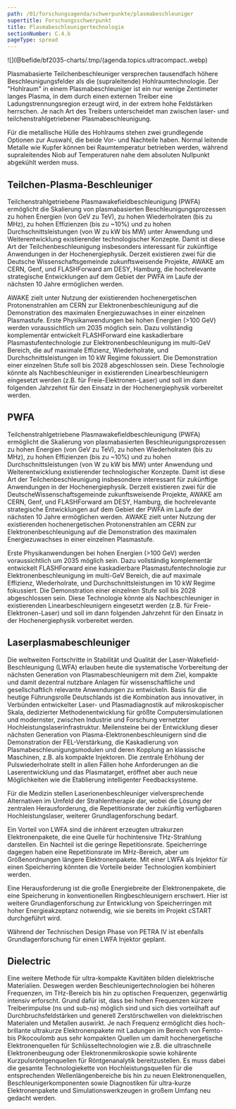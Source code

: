 ```yaml
---
path: /01/forschungsagenda/schwerpunkte/plasmabeschleuniger
supertitle: Forschungsschwerpunkt
title: Plasmabeschleunigertechnologie
sectionNumber: C.4.b
pageType: spread
---
```


<div class="spread--left spread-area--research-agenda-topic">

![](@befide/bf2035-charts/.tmp/(agenda.topics.ultracompact..webp)

</div>

<div class="spread--left spread-area--intro">

Plasmabasierte Teilchenbeschleuniger versprechen tausendfach höhere Beschleunigungsfelder als die (supraleitende) Hohlraumtechnologie. Der "Hohlraum" in einem Plasmabeschleuniger ist ein nur wenige Zentimeter langes Plasma, in dem durch einen externen Treiber eine Ladungstrennungsregion erzeugt wird, in der extrem hohe Feldstärken herrschen. Je nach Art des Treibers unterscheidet man zwischen laser- und teilchenstrahlgetriebener Plasmabeschleunigung.

</div>

<div class="spread--left spread-area--c-3">

Für die metallische Hülle des Hohlraums stehen zwei grundlegende Optionen zur Auswahl, die beide Vor- und Nachteile haben. Normal leitende Metalle wie Kupfer können bei Raumtemperatur betrieben werden, während supraleitendes Niob auf Temperaturen nahe dem absoluten Nullpunkt abgekühlt werden muss.

</div>

<div class="spread--right spread-area--c-1">

## Teilchen-Plasma-Beschleuniger

Teilchenstrahlgetriebene Plasmawakefieldbeschleunigung (PWFA) ermöglicht die Skalierung von plasmabasierten Beschleunigungsprozessen zu hohen Energien (von GeV zu TeV), zu hohen Wiederholraten (bis zu MHz), zu hohen Effizienzen (bis zu ~10\%) und zu hohen Durchschnittsleistungen (von W zu kW bis MW) unter Anwendung und Weiterentwicklung existierender technologischer Konzepte. Damit ist diese Art der Teilchenbeschleunigung insbesonders interessant für zukünftige Anwendungen in der Hochenergiephysik. Derzeit existieren zwei für die Deutsche Wissenschaftsgemeinde zukunftsweisende Projekte, AWAKE am CERN, Genf, und FLASHForward am DESY, Hamburg, die hochrelevante strategische Entwicklungen auf dem Gebiet der PWFA im Laufe der nächsten 10 Jahre ermöglichen werden.

AWAKE zielt unter Nutzung der existierenden hochenergetischen Protonenstrahlen am CERN zur Elektronenbeschleunigung auf die Demonstration des maximalen Energiezuwachses in einer einzelnen Plasmastufe. Erste Physikanwendungen bei hohen Energien (>100 GeV) werden voraussichtlich um 2035 möglich sein. Dazu vollständig komplementär entwickelt FLASHForward
eine kaskadierbare Plasmastufentechnologie zur Elektronenbeschleunigung im multi-GeV Bereich, die auf maximale Effizienz, Wiederholrate, und Durchschnittsleistungen im 10 kW Regime fokussiert. Die Demonstration einer einzelnen Stufe soll bis 2028 abgeschlossen sein. Diese Technologie könnte als Nachbeschleuniger in existierenden Linearbeschleunigern eingesetzt werden (z.B. für Freie-Elektronen-Laser) und soll im dann folgenden Jahrzehnt für den
Einsatz in der Hochenergiephysik vorbereitet werden.

</div>

<div class="spread--right spread-area--c-1 .hidden">

## PWFA

Teilchenstrahlgetriebene Plasmawakefieldbeschleunigung (PWFA) ermöglicht die Skalierung von plasmabasierten Beschleunigungsprozessen zu hohen Energien (von GeV zu TeV), zu hohen Wiederholraten (bis zu MHz), zu hohen Effizienzen (bis zu ~10\%) und zu hohen Durchschnittsleistungen (von W zu kW bis MW) unter Anwendung und Weiterentwicklung existierender technologischer Konzepte. Damit ist diese Art der Teilchenbeschleunigung insbesondere interessant für zukünftige Anwendungen in der Hochenergiephysik. Derzeit existieren zwei für die DeutscheWissenschaftsgemeinde zukunftsweisende Projekte, AWAKE am CERN, Genf, und FLASHForward am DESY, Hamburg, die hochrelevante strategische Entwicklungen auf dem Gebiet der PWFA im Laufe der nächsten 10 Jahre ermöglichen werden. AWAKE zielt unter Nutzung der existierenden hochenergetischen Protonenstrahlen am CERN zur Elektronenbeschleunigung auf die Demonstration des maximalen Energiezuwachses in einer einzelnen Plasmastufe.

Erste Physikanwendungen bei hohen Energien (>100 GeV) werden voraussichtlich um 2035 möglich sein. Dazu vollständig komplementär entwickelt FLASHForward eine kaskadierbare Plasmastufentechnologie zur Elektronenbeschleunigung im multi-GeV Bereich, die auf maximale Effizienz, Wiederholrate, und Durchschnittsleistungen im 10 kW Regime fokussiert.
Die Demonstration einer einzelnen Stufe soll bis 2028 abgeschlossen sein. Diese Technologie könnte als Nachbeschleuniger in existierenden Linearbeschleunigern eingesetzt werden (z.B. für Freie-Elektronen-Laser) und soll im dann folgenden Jahrzehnt für den Einsatz in der Hochenergiephysik vorbereitet werden.

</div>

<div class="spread--right spread-area--c-2">

## Laserplasmabeschleuniger

Die weltweiten Fortschritte in Stabilität und Qualität der Laser-Wakefield-Beschleunigung (LWFA) erlauben heute die systematische Vorbereitung der nächsten Generation von Plasmabeschleunigern mit dem Ziel, kompakte und damit dezentral nutzbare Anlagen für wissenschaftliche und gesellschaftlich relevante Anwendungen zu entwickeln. Basis für die heutige Führungsrolle Deutschlands ist die Kombination aus innovativer, in Verbünden entwickelter Laser- und Plasmadiagnostik auf mikroskopischer Skala, dedizierter Methodenentwicklung für größte Computersimulationen und modernster, zwischen Industrie und Forschung vernetzter Hochleistungslaserinfrastruktur. Meilensteine bei der Entwicklung dieser nächsten Generation von Plasma-Elektronenbeschleunigern sind die Demonstration der FEL-Verstärkung, die Kaskadierung von Plasmabeschleunigungsmodulen und deren Kopplung an klassische Maschinen, z.B. als kompakte Injektoren. Die zentrale Erhöhung der Pulswiederholrate stellt in allen Fällen hohe Anforderungen an die Laserentwicklung und das Plasmatarget, eröffnet aber auch neue Möglichkeiten wie die Etablierung intelligenter Feedbacksysteme.

Für die Medizin stellen Laserionenbeschleuniger vielversprechende Alternativen im Umfeld der Strahlentherapie dar, wobei die Lösung der zentralen Herausforderung, die Repetitionsrate der zukünftig verfügbaren Hochleistungslaser, weiterer Grundlagenforschung bedarf.

Ein Vorteil von LWFA sind die inhärent erzeugten ultrakurzen Elektronenpakete, die eine Quelle für hochintensive THz-Strahlung darstellen. Ein Nachteil ist die geringe Repetitionsrate. Speicherringe dagegen haben eine Repetitionsrate im MHz-Bereich, aber um Größenordnungen längere Elektronenpakete. Mit einer LWFA als Injektor für einen Speicherring könnten die Vorteile beider Technologien kombiniert werden.

Eine Herausforderung ist die große Energiebreite der Elektronenpakete, die eine Speicherung in konventionellen Ringbeschleunigern erschwert. Hier ist weitere Grundlagenforschung zur Entwicklung von Speicherringen mit hoher Energieakzeptanz notwendig, wie sie bereits im Projekt cSTART durchgeführt wird.

Während der Technischen Design Phase von PETRA IV ist ebenfalls Grundlagenforschung für einen LWFA Injektor geplant.

</div>

<div class="spread--right spread-area--c-3">

## Dielectric

Eine weitere Methode für ultra-kompakte Kavitäten bilden dielektrische Materialien. Deswegen werden Beschleunigertechnologien bei höheren Frequenzen, im THz-Bereich bis hin zu optischen Frequenzen, gegenwärtig intensiv erforscht. Grund dafür ist, dass bei hohen Frequenzen kürzere Treiberimpulse (ns und sub-ns) möglich sind und sich dies vorteilhaft auf Durchbruchsfeldstärken und generell Zerstörschwellen von dielektrischen Materialen und Metallen auswirkt. Je nach Frequenz ermöglicht dies hoch-brillante ultrakurze Elektronenpakete mit Ladungen im Bereich von Femto- bis Pikocoulomb aus sehr kompakten Quellen um damit hochenergetische Elektronenquellen für Schlüsseltechnologien wie
z.B. die ultraschnelle Elektronenbeugung oder Elektronenmikroskopie sowie kohärente Kurzpulsröntgenquellen für Röntgenanalytik bereitzustellen. Es muss dabei die gesamte Technologiekette von Hochleistungsquellen für die entsprechenden Wellenlängenbereiche bis hin zu neuen Elektronenquellen, Beschleunigerkomponenten sowie Diagnostiken für ultra-kurze Elektronenpakete und Simulationswerkzeugen in großem Umfang neu gedacht werden.
